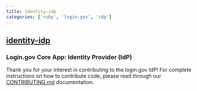 ```yaml
---
title: identity-idp
categories: ['ruby', 'login-gov', 'idp']
---
```

## [identity-idp](https://github.com/18F/identity-idp)

### Login.gov Core App: Identity Provider (IdP)


Thank you for your interest in contributing to the login.gov IdP! For complete instructions on how to contribute code, please read through our [CONTRIBUTING.md](CONTRIBUTING.md) documentation.
